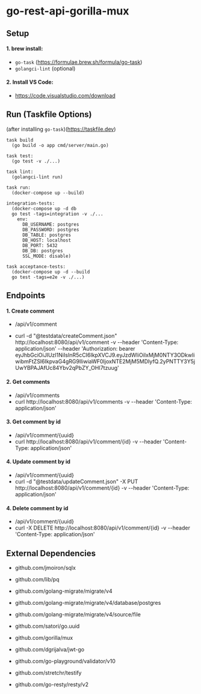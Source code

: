 # go-rest-api-gorilla-mux

## Setup

#### 1. brew install:
   - ```go-task``` (https://formulae.brew.sh/formula/go-task)
   - ```golangci-lint``` (optional)
#### 2. Install VS Code:
   - https://code.visualstudio.com/download


## Run (Taskfile Options)
(after installing ```go-task```)(https://taskfile.dev)
```
task build
  (go build -o app cmd/server/main.go)

task test:
  (go test -v ./...)

task lint:
  (golangci-lint run)

task run:
  (docker-compose up --build)
      
integration-tests:
  (docker-compose up -d db
  go test -tags=integration -v ./...
    env:
      DB_USERNAME: postgres
      DB_PASSWORD: postgres
      DB_TABLE: postgres
      DB_HOST: localhost
      DB_PORT: 5432
      DB_DB: postgres
      SSL_MODE: disable)

task acceptance-tests:
  (docker-compose up -d --build
  go test -tags=e2e -v ./...)
```

## Endpoints

#### 1. Create comment
- /api/v1/comment

- curl -d "@testdata/createComment.json" http://localhost:8080/api/v1/comment -v --header 'Content-Type: application/json' --header 'Authorization: bearer eyJhbGciOiJIUzI1NiIsInR5cCI6IkpXVCJ9.eyJzdWIiOiIxMjM0NTY3ODkwIiwibmFtZSI6IkpvaG4gRG9lIiwiaWF0IjoxNTE2MjM5MDIyfQ.2yPNTTY3Y5jUwYBPAJAfUc84Ybv2qPbZY_OHI7tzuug'

#### 2. Get comments
- /api/v1/comments
- curl http://localhost:8080/api/v1/comments -v --header 'Content-Type: application/json'

#### 3. Get comment by id
- /api/v1/comment/{uuid}
- curl http://localhost:8080/api/v1/comment/{id} -v --header 'Content-Type: application/json'

#### 4. Update comment by id
- /api/v1/comment/{uuid}
- curl -d "@testdata/updateComment.json" -X PUT http://localhost:8080/api/v1/comment/{id} -v --header 'Content-Type: application/json'

#### 4. Delete comment by id
- /api/v1/comment/{uuid}
- curl -X DELETE http://localhost:8080/api/v1/comment/{id} -v --header 'Content-Type: application/json'


## External Dependencies
   - github.com/jmoiron/sqlx
   - github.com/lib/pq

   - github.com/golang-migrate/migrate/v4
   - github.com/golang-migrate/migrate/v4/database/postgres
   - github.com/golang-migrate/migrate/v4/source/file

   - github.com/satori/go.uuid

   - github.com/gorilla/mux

   - github.com/dgrijalva/jwt-go
   - github.com/go-playground/validator/v10

   - github.com/stretchr/testify
   - github.com/go-resty/resty/v2
